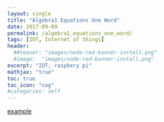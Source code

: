 ```yaml
---
layout: single
title: "Algebra1 Equations One Word"
date: 2017-09-09
permalink: /algebra1_equations_one_word/
tags: [IOT, Internet of things]
header:
  ##teaser: "images/node-red-banner-install.png"
  #image:  "images/node-red-banner-install.png"
excerpt: "IOT, raspbery pi"
mathjax: "true"
toc: true
toc_icon: "cog"
#categories: self
---
```


[example](../assets/pdf/2017-09-09-algebra1_equations_one_word.pdf)

